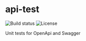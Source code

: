 # api-test

![Build status](https://img.shields.io/github/actions/workflow/status/marc0l92/api-test/ci.yaml) ![License](https://img.shields.io/github/license/marc0l92/api-test)

Unit tests for OpenApi and Swagger
